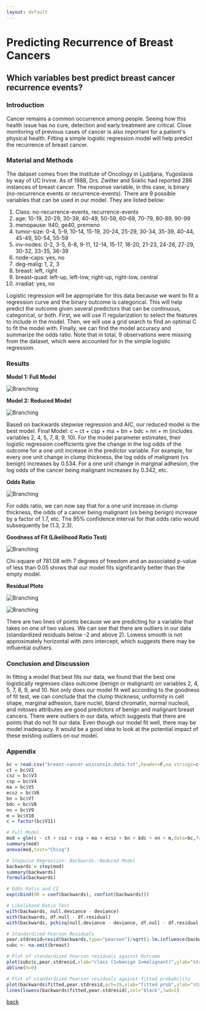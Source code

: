 ```yaml
---
layout: default
---
```


# Predicting Recurrence of Breast Cancers

## Which variables best predict breast cancer recurrence events?

### Introduction

Cancer remains a common occurrence among people. Seeing how this health issue has
no cure, detection and early treatment are critical. Close monitoring of previous
cases of cancer is also important for a patient's physical health. Fitting a simple
logistic regression model will help predict the recurrence of breast cancer.

### Material and Methods

The dataset comes from the Institute of Oncology in Ljubljana, Yugoslavia by way of UC Irvine.
As of 1988, Drs. Zwitter and Soklic had reported 286 instances of breast cancer. The response
variable, in this case, is binary (no-recurrence events or recurrence-events). There are 9 possible
variables that can be used in our model. They are listed below:

1. Class: no-recurrence-events, recurrence-events
2. age: 10-19, 20-29, 30-39, 40-49, 50-59, 60-69, 70-79, 80-89, 90-99
3. menopause: lt40, ge40, premeno
4. tumor-size: 0-4, 5-9, 10-14, 15-19, 20-24, 25-29, 30-34, 35-39, 40-44, 45-49, 50-54, 55-59
5. inv-nodes: 0-2, 3-5, 6-8, 9-11, 12-14, 15-17, 18-20, 21-23, 24-26, 27-29, 30-32, 33-35, 36-39
6. node-caps: yes, no
7. deg-malig: 1, 2, 3
8. breast: left, right
9. breast-quad: left-up, left-low, right-up,	right-low, central
10. irradiat:	yes, no

Logistic regression will be appropriate for this data because we want to fit a regression
curve and the binary outcome is categorical. This will help predict the outcome given several 
predictors that can be continuous, categorical, or both. First, we will use l1 regularization
to select the features to include in the model. Then, we will use a grid search to find an
optimal C to fit the model with. Finally, we can find the model accuracy and summarize the odds 
ratio. Note that in total, 9 observations were missing from the dataset, which were accounted
for in the simple logistic regression.

### Results

**Model 1: Full Model**

![Branching](/assets/img/POBC_1.png)

**Model 2: Reduced Model**

![Branching](/assets/img/POBC_2.png)

Based on backwards stepwise regression and AIC, our reduced model is the best model.
Final Model: c ~ ct + csp + ma + bn + bdc + nn + m (includes variables 2, 4, 5, 7, 8, 9, 10).
For the model parameter estimates, their logistic regression coefficients give the change in
the log odds of the outcome for a one unit increase in the predictor variable. For example,
for every one unit change in clump thickness, the log odds of malignant (vs benign)
increases by 0.534. For a one unit change in marginal adhesion, the log odds of the cancer
being malignant increases by 0.342, etc.

**Odds Ratio**

![Branching](/assets/img/POBC_3.png)

For odds ratio, we can now say that for a one unit increase in clump thickness, the odds of a
cancer being malignant (vs being benign) increase by a factor of 1.7, etc. The 95%
confidence interval for that odds ratio would subsequently be (1.3, 2.3).

**Goodness of Fit (Likelihood Ratio Test)**

![Branching](/assets/img/POBC_4.png)

Chi-square of 781.08 with 7 degrees of freedom and an associated p-value of less than 0.05
shows that our model fits significantly better than the empty model.

**Residual Plots**

![Branching](/assets/img/POBC_5.png)

![Branching](/assets/img/POBC_6.png)

There are two lines of points because we are predicting for a variable that takes on one of
two values. We can see that there are outliers in our data (standardized residuals below -2
and above 2). Lowess smooth is not approximately horizontal with zero intercept, which
suggests there may be influential outliers.

### Conclusion and Discussion

In fitting a model that best fits our data, we found that the best one logistically regresses
class outcome (benign or malignant) on variables 2, 4, 5, 7, 8, 9, and 10. Not only does our
model fit well according to the goodness of fit test, we can conclude that the clump
thickness, uniformity in cell shape, marginal adhesion, bare nuclei, bland chromatin,
normal nucleoli, and mitoses attributes are good predictors of benign and malignant breast
cancers. There were outliers in our data, which suggests that there are points that do not fit
our data. Even though our model fit well, there may be model inadequacy. It would be a
good idea to look at the potential impact of these existing outliers on our model.

### Appendix

```r
bc = read.csv("breast-cancer-wisconsin.data.txt",header=F,na.strings=c("?"))
ct = bc$V2
csz = bc$V3
csp = bc$V4
ma = bc$V5
ecsz = bc$V6
bn = bc$V7
bdc = bc$V8
nn = bc$V9
m = bc$V10
c = factor(bc$V11)

# Full Model
mod = glm(c ~ ct + csz + csp + ma + ecsz + bn + bdc + nn + m,data=bc,family=binomial(link='logit'))
summary(mod)
anova(mod,test="Chisq")

# Stepwise Regression: Backwards--Reduced Model
backwards = step(mod)
summary(backwards)
formula(backwards)

# Odds Ratio and CI
exp(cbind(OR = coef(backwards), confint(backwards)))

# Likelihood Ratio Test
with(backwards, null.deviance - deviance)
with(backwards, df.null - df.residual)
with(backwards, pchisq(null.deviance - deviance, df.null - df.residual, lower.tail = FALSE))

# Standardized Pearson Residuals
pear.stdresid=resid(backwards,type="pearson")/sqrt(1-lm.influence(backwards)$hat)
subc <- na.omit(breast)

# Plot of standardized Pearson residuals against Outcome
plot(subc$c,pear.stdresid,xlab="class (1=benign 2=malignant)",ylab="standardized Pearson residuals")
abline(h=0)

# Plot of standardized Pearson residuals against fitted probability
plot(backwards$fitted,pear.stdresid,pch=19,xlab="fitted prob",ylab="standardized Pearson residuals")
lines(lowess(backwards$fitted,pear.stdresid),col="black",lwd=2)
```

[back](./)
